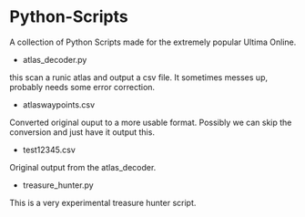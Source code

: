 # Python-Scripts
A collection of Python Scripts made for the extremely popular Ultima Online.


* atlas_decoder.py

this scan a runic atlas and output a csv file. It sometimes messes up, probably needs some error correction.


* atlaswaypoints.csv

Converted original ouput to a more usable format. Possibly we can skip the conversion and just have it output this.


* test12345.csv

Original output from the atlas_decoder.


* treasure_hunter.py
 
This is a very experimental treasure hunter script.
